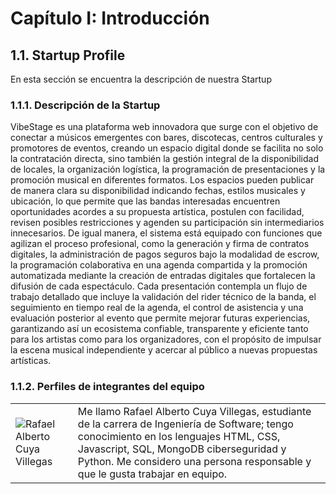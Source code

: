 # **Capítulo I: Introducción**
## 1.1. Startup Profile
En esta sección se encuentra la descripción de nuestra Startup
### 1.1.1. Descripción de la Startup

VibeStage es una plataforma web innovadora que surge con el objetivo de conectar a músicos emergentes con bares, discotecas, centros culturales y promotores de eventos, creando un espacio digital donde se facilita no solo la contratación directa, sino también la gestión integral de la disponibilidad de locales, la organización logística, la programación de presentaciones y la promoción musical en diferentes formatos. Los espacios pueden publicar de manera clara su disponibilidad indicando fechas, estilos musicales y ubicación, lo que permite que las bandas interesadas encuentren oportunidades acordes a su propuesta artística, postulen con facilidad, revisen posibles restricciones y agenden su participación sin intermediarios innecesarios. De igual manera, el sistema está equipado con funciones que agilizan el proceso profesional, como la generación y firma de contratos digitales, la administración de pagos seguros bajo la modalidad de escrow, la programación colaborativa en una agenda compartida y la promoción automatizada mediante la creación de entradas digitales que fortalecen la difusión de cada espectáculo. Cada presentación contempla un flujo de trabajo detallado que incluye la validación del rider técnico de la banda, el seguimiento en tiempo real de la agenda, el control de asistencia y una evaluación posterior al evento que permite mejorar futuras experiencias, garantizando así un ecosistema confiable, transparente y eficiente tanto para los artistas como para los organizadores, con el propósito de impulsar la escena musical independiente y acercar al público a nuevas propuestas artísticas.
### 1.1.2. Perfiles de integrantes del equipo

|                                               |                                                                                                                                                                                                                                                                                                                                                                                                                                                                                                                                                  |
|-----------------------------------------------|--------------------------------------------------------------------------------------------------------------------------------------------------------------------------------------------------------------------------------------------------------------------------------------------------------------------------------------------------------------------------------------------------------------------------------------------------------------------------------------------------------------------------------------------------|
| ![Rafael Alberto Cuya Villegas](/assets/rafael.jpg) | Me llamo Rafael Alberto Cuya Villegas, estudiante de la carrera de Ingeniería de Software; tengo conocimiento en los lenguajes HTML, CSS, Javascript, SQL, MongoDB ciberseguridad y Python. Me considero una persona responsable y que le gusta trabajar en equipo. |
